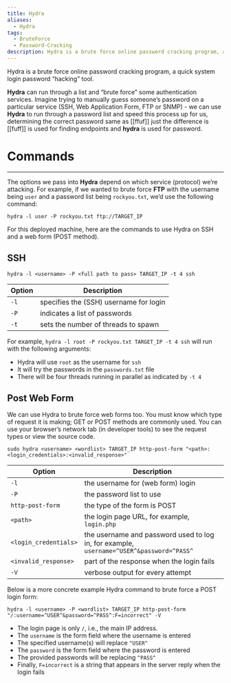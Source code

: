 ```yaml
---
title: Hydra
aliases:
  - Hydra
tags:
  - BruteForce
  - Password-Cracking
description: Hydra is a brute force online password cracking program, a quick system login password “hacking” tool.
---
```

Hydra is a brute force online password cracking program, a quick system login password “hacking” tool.

**Hydra** can run through a list and “brute force” some authentication services. Imagine trying to manually guess someone’s password on a particular service (SSH, Web Application Form, FTP or SNMP) - we can use **Hydra** to run through a password list and speed this process up for us, determining the correct password same as [[ffuf]] just the difference is [[fuff]] is used for finding endpoints and **hydra** is used for password.


# Commands
---
The options we pass into **Hydra** depend on which service (protocol) we’re attacking. For example, if we wanted to brute force **FTP** with the username being `user` and a password list being `rockyou.txt`, we’d use the following command:

`hydra -l user -P rockyou.txt ftp://TARGET_IP`

For this deployed machine, here are the commands to use Hydra on SSH and a web form (POST method).

## SSH

`hydra -l <username> -P <full path to pass> TARGET_IP -t 4 ssh`

| Option | Description                            |
| ------ | -------------------------------------- |
| `-l`   | specifies the (SSH) username for login |
| `-P`   | indicates a list of passwords          |
| `-t`   | sets the number of threads to spawn    |

For example, `hydra -l root -P rockyou.txt TARGET_IP -t 4 ssh` will run with the following arguments:

- Hydra will use `root` as the username for `ssh`
- It will try the passwords in the `passwords.txt` file
- There will be four threads running in parallel as indicated by `-t 4`

## Post Web Form

We can use Hydra to brute force web forms too. You must know which type of request it is making; GET or POST methods are commonly used. You can use your browser’s network tab (in developer tools) to see the request types or view the source code.

`sudo hydra <username> <wordlist> TARGET_IP http-post-form "<path>:<login_credentials>:<invalid_response>"`

|Option|Description|
|---|---|
|`-l`|the username for (web form) login|
|`-P`|the password list to use|
|`http-post-form`|the type of the form is POST|
|`<path>`|the login page URL, for example, `login.php`|
|`<login_credentials>`|the username and password used to log in, for example, `username=^USER^&password=^PASS^`|
|`<invalid_response>`|part of the response when the login fails|
|`-V`|verbose output for every attempt|

Below is a more concrete example Hydra command to brute force a POST login form:

`hydra -l <username> -P <wordlist> TARGET_IP http-post-form "/:username=^USER^&password=^PASS^:F=incorrect" -V`

- The login page is only `/`, i.e., the main IP address.
- The `username` is the form field where the username is entered
- The specified username(s) will replace `^USER^`
- The `password` is the form field where the password is entered
- The provided passwords will be replacing `^PASS^`
- Finally, `F=incorrect` is a string that appears in the server reply when the login fails


